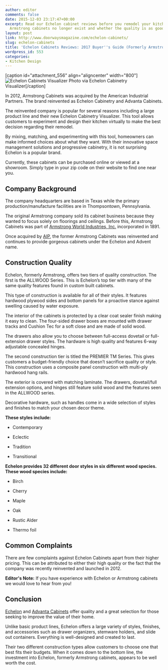 ```yaml
---
author: editor
comments: false
date: 2015-12-03 23:17:47+00:00
excerpt: Read our Echelon cabinet reviews before you remodel your kitchen. See why
  Armstrong cabinets no longer exist and whether the quality is as good as it was.
layout: post
link: http://www.doorwaysmagazine.com/echelon-cabinets/
slug: echelon-cabinets
title: 'Echelon Cabinets Reviews: 2017 Buyer''s Guide (Formerly Armstrong Cabinets)'
wordpress_id: 553
categories:
- Kitchen Design
---
```


[caption id="attachment_556" align="aligncenter" width="800"]![Echelon Cabinets Visualizer](http://www.doorwaysmagazine.com/wp-content/uploads/echelon-cabinets-visualizer.jpg) Photo via Echelon Cabinetry Visualizer[/caption]

In 2012, Armstrong Cabinets was acquired by the American Industrial Partners. The brand reinvented as Echelon Cabinetry and Advanta Cabinets.  

The reinvented company is popular for several reasons including a large product line and their new Echelon Cabinetry Visualizer. This tool allows customers to experiment and design their kitchen virtually to make the best decision regarding their remodel.

By mixing, matching, and experimenting with this tool, homeowners can make informed choices about what they want. With their innovative space management solutions and progressive cabinetry, it is not surprising Echelon is a popular brand.

Currently, these cabinets can be purchased online or viewed at a showroom. Simply type in your zip code on their website to find one near you. 



## Company Background



The company headquarters are based in Texas while the primary production/manufacture facilities are in Thompsontown, Pennsylvania. 

The original Armstrong company sold its cabinet business because they wanted to focus solely on floorings and ceilings. Before this, Armstrong Cabinets was part of [Armstrong World Industries, Inc.](http://www.armstrong.com/) incorporated in 1891.  

Once acquired by [AIP](http://www.americanindustrial.com/), the former Armstrong Cabinets was reinvented and continues to provide gorgeous cabinets under the Echelon and Advent name. 



## Construction Quality



Echelon, formerly Armstrong, offers two tiers of quality construction. The first is the ALLWOOD Series. This is Echelon’s top tier with many of the same quality features found in custom built cabinets. 

This type of construction is available for all of their styles. It features hardwood plywood sides and bottom panels for a proactive stance against swelling caused by water exposure. 

The interior of the cabinets is protected by a clear coat sealer finish making it easy to clean. The four-sided drawer boxes are mounted with drawer tracks and Cushion Tec for a soft close and are made of solid wood. 

The drawers also allow you to choose between full-access dovetail or full-extension drawer styles. The hardware is high quality and features 6-way adjustable concealed hinges. 

The second construction tier is titled the PREMIER TM Series. This gives customers a budget-friendly choice that doesn’t sacrifice quality or style. This construction uses a composite panel construction with multi-ply hardwood hang rails. 

The exterior is covered with matching laminate. The drawers, dovetail/full extension options, and hinges still feature solid wood and the features seen in the ALLWOOD series. 

Decorative hardware, such as handles come in a wide selection of styles and finishes to match your chosen decor theme. 

**These styles include:**




  * Contemporary


  * Eclectic


  * Tradition


  * Transitional



**Echelon provides 32 different door styles in six different wood species. These wood species include:**




  * Birch


  * Cherry


  * Maple


  * Oak


  * Rustic Alder


  * Thermo foil





## Common Complaints



There are few complaints against Echelon Cabinets apart from their higher pricing. This can be attributed to either their high quality or the fact that the company was recently reinvented and launched in 2012.

**Editor's Note:** If you have experience with Echelon or Armstrong cabinets we would love to hear from you!



## Conclusion



[Echelon](http://www.echeloncabinetry.com/) and [Advanta Cabinets](http://www.advantacabinets.com/) offer quality and a great selection for those seeking to improve the value of their home. 

Unlike basic product lines, Echelon offers a large variety of styles, finishes, and accessories such as drawer organizers, stemware holders, and slide out containers. Everything is well-designed and created to last. 

Their two different construction types allow customers to choose one that best fits their budgets. When it comes down to the bottom line, the investment into Echelon, formerly Armstrong cabinets, appears to be well worth the cost. 
